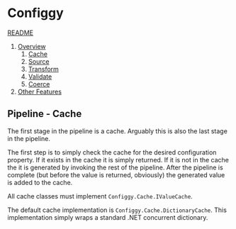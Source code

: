 # Configgy

[README](../../README.md)

1. [Overview](../1-Overview.md)
    1. [Cache](1-Cache.md)
    2. [Source](2-Source.md)
    3. [Transform](3-Transform.md)
    4. [Validate](4-Validate.md)
    5. [Coerce](5-Coerce.md)
2. [Other Features](../2-Other.md)

## Pipeline - Cache

The first stage in the pipeline is a cache. Arguably this is also the last stage in the pipeline.

The first step is to simply check the cache for the desired configuration property. If it exists in the cache it is simply returned. If it is not in the cache the it is generated by invoking the rest of the pipeline. After the pipeline is complete (but before the value is returned, obviously) the generated value is added to the cache.

All cache classes must implement `Configgy.Cache.IValueCache`.

The default cache implementation is `Configgy.Cache.DictionaryCache`. This implementation simply wraps a standard .NET concurrent dictionary.